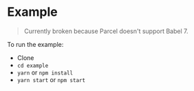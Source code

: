 # Example

> Currently broken because Parcel doesn't support Babel 7.

To run the example:

* Clone
* `cd example`
* `yarn` or `npm install`
* `yarn start` or `npm start`

